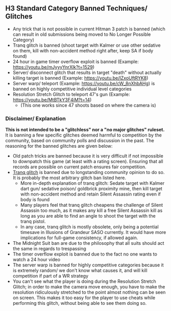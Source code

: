 ## H3 Standard Category Banned Techniques/ Glitches
* Any trick that is not possible in current Hitman 3 patch is banned (which can result in old submissions being moved to No Longer Possible Category)
* Tranq glitch is banned (shoot target with Kalmer or use other sedative on them, kill with non-accident method right after, keep SA if body found)
* 24 hour in game timer overflow exploit is banned (Example: https://youtu.be/mJyyyYnrXlk?t=1529)
* Server/ disconnect glitch that results in target "death" without actually killing target is banned (Example: https://youtu.be/IZxoUftRYK8)
* Server warp/ teleport (Example: https://youtu.be/cW_8nXhbAHg) is banned on highly competitive individual level categories
* Resolution Stretch Glitch to teleport 47's gun (Example: https://youtu.be/MtBTkY3F4iM?t=14)
  * (This one works since 47 shoots based on where the camera is)

### Disclaimer/ Explanation
**This is not intended to be a "glitchless" nor a "no major glitches" ruleset.** It is banning a few specific glitches deemed harmful to competition by the community, based on community polls and discussion in the past. The reasoning for the banned glitches are given below:
* Old patch tricks are banned because it is very difficult if not impossible to downpatch this game (at least with a rating screen). Ensuring that all records are possible on current patch ensures fair competition.
* [Tranq glitch](https://youtu.be/KFrqJAM6vqI?t=8) is banned due to longstanding community opinion to do so. It is probably the most arbitrary glitch ban listed here.
  *  More in-depth explanation of tranq glitch: Sedate target with Kalmer dart gun/ sedative poison/ goldbrick proximity mine, then kill target with non-accident method and retain Silent Assassin rating even if body is found
  * Many players feel that tranq glitch cheapens the challenge of Silent Assassin too much, as it makes any kill a free Silent Assassin kill as long as you are able to find an angle to shoot the target with the tranq pistol.
  * In any case, tranq glitch is mostly obsolete, only being a potential timesave in Illusions of Grandeur SASO currently. It would have more implications for full-game consistency, if allowed again.
* The Midnight Suit ban are due to the philosophy that all suits should act the same in regards to trespassing
* The timer overflow exploit is banned due to the fact no one wants to watch a 24 hour video
* The server warp is banned for highly competitive categories because it is extremely random/ we don't know what causes it, and will kill competition if part of a WR strategy
* You can't see what the player is doing during the Resolution Stretch Glitch; in order to make the camera move enough, you have to make the resolution ridiculously stretched to the point almost nothing can be seen on screen. This makes it too easy for the player to use cheats while performing this glitch, without being able to see them doing so.
